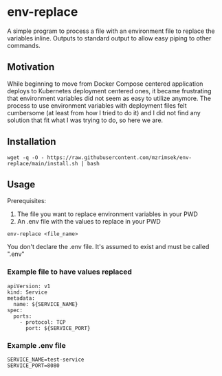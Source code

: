 # env-replace

A simple program to process a file with an environment file to replace the variables inline. Outputs to standard output to allow easy piping to other commands.

## Motivation

While beginning to move from Docker Compose centered application deploys to Kubernetes deployment centered ones, it became frustrating that environment variables did not seem as easy to utilize anymore. The process to use environment variables with deployment files felt cumbersome (at least from how I tried to do it) and I did not find any solution that fit what I was trying to do, so here we are.

## Installation

`wget -q -O - https://raw.githubusercontent.com/mzrimsek/env-replace/main/install.sh | bash`

## Usage

Prerequisites:

1. The file you want to replace environment variables in your PWD
2. An .env file with the values to replace in your PWD

`env-replace <file_name>`

You don't declare the .env file. It's assumed to exist and must be called ".env"

### Example file to have values replaced
```
apiVersion: v1
kind: Service
metadata:
  name: ${SERVICE_NAME}
spec:
  ports:
    - protocol: TCP
      port: ${SERVICE_PORT}
```

### Example .env file
```
SERVICE_NAME=test-service
SERVICE_PORT=8080
```
